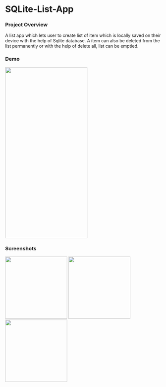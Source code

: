 # SQLite-List-App

### Project Overview

A list app which lets user to create list of item which is locally saved on their device with the help of Sqlite database. A item can also be deleted from the list permanently or with the help of delete all, list can be emptied.

### Demo

<img src="https://user-images.githubusercontent.com/86222915/192651956-7e7d543f-9b27-4ff2-a2c9-4ec13f7afc5a.gif" height="550" width="265">

### Screenshots

<p float="left">
<img src="https://user-images.githubusercontent.com/86222915/192649639-aab7314c-73a9-482f-b094-e4860be7f69f.jpeg" width=200>
<img src="https://user-images.githubusercontent.com/86222915/192649626-e6830c4f-7399-4222-93ec-25a7fe86672f.jpeg" width=200>
<img src="https://user-images.githubusercontent.com/86222915/192649611-3a5ae39f-2451-4a9f-a3c3-17799f60ec02.jpeg" width=200>
</p>
